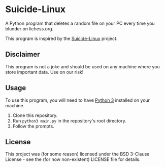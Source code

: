 # Suicide-Linux

A Python program that deletes a random file on your PC every time you blunder on lichess.org.

This program is inspired by the [Suicide-Linux](https://github.com/tiagoad/suicide-linux) project.

## Disclaimer

This program is not a joke and should be used on any machine where you store important data. Use on our risk!

## Usage

To use this program, you will need to have [Python 3](https://www.python.org/) installed on your machine.

1. Clone this repository.
2. Run `python3 main.py` in the repository's root directory.
3. Follow the prompts.

## License

This project was (for some reason) licensed under the BSD 3-Clause License - see the (for now non-existent) LICENSE file for details.

